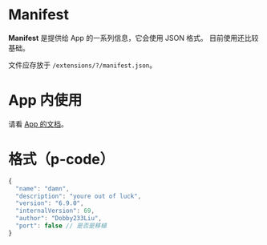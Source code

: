 # Manifest
**Manifest** 是提供给 App 的一系列信息，它会使用 JSON 格式。
目前使用还比较基础。

文件应存放于 `/extensions/?/manifest.json`。
# App 内使用
请看 [App 的文档](https://github.com/Dobby233Liu/extension-installer/blob/master/docs/hunger/design/README.md#%E9%A6%96%E9%A1%B5%E9%9D%A2)。
# 格式（p-code）
```javascript
{
  "name": "damn",
  "description": "youre out of luck",
  "version": "6.9.0",
  "internalVersion": 69,
  "author": "Dobby233Liu",
  "port": false // 是否是移植
}
```
